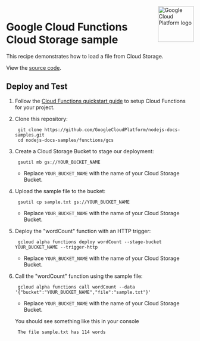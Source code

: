 <img src="https://avatars2.githubusercontent.com/u/2810941?v=3&s=96" alt="Google Cloud Platform logo" title="Google Cloud Platform" align="right" height="96" width="96"/>

# Google Cloud Functions Cloud Storage sample

This recipe demonstrates how to load a file from Cloud Storage.

View the [source code][code].

[code]: index.js

## Deploy and Test

1. Follow the [Cloud Functions quickstart guide][quickstart] to setup Cloud
Functions for your project.

1. Clone this repository:

        git clone https://github.com/GoogleCloudPlatform/nodejs-docs-samples.git
        cd nodejs-docs-samples/functions/gcs

1. Create a Cloud Storage Bucket to stage our deployment:

        gsutil mb gs://YOUR_BUCKET_NAME

    * Replace `YOUR_BUCKET_NAME` with the name of your Cloud Storage Bucket.

1. Upload the sample file to the bucket:

        gsutil cp sample.txt gs://YOUR_BUCKET_NAME

    * Replace `YOUR_BUCKET_NAME` with the name of your Cloud Storage Bucket.

1. Deploy the "wordCount" function with an HTTP trigger:

        gcloud alpha functions deploy wordCount --stage-bucket YOUR_BUCKET_NAME --trigger-http

    * Replace `YOUR_BUCKET_NAME` with the name of your Cloud Storage Bucket.

1. Call the "wordCount" function using the sample file:

        gcloud alpha functions call wordCount --data '{"bucket":"YOUR_BUCKET_NAME","file":"sample.txt"}'

    * Replace `YOUR_BUCKET_NAME` with the name of your Cloud Storage Bucket.

    You should see something like this in your console

        The file sample.txt has 114 words

[quickstart]: https://cloud.google.com/functions/quickstart
